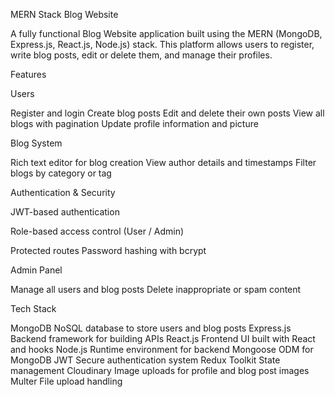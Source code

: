 MERN Stack Blog Website 

A fully functional Blog Website application built using the MERN (MongoDB, Express.js, React.js, Node.js) stack. This platform allows users to register, write blog posts, edit or delete them, and manage their profiles.

Features

Users

Register and login
Create blog posts
Edit and delete their own posts
View all blogs with pagination
Update profile information and picture

Blog System

Rich text editor for blog creation
View author details and timestamps
Filter blogs by category or tag

Authentication & Security

JWT-based authentication

Role-based access control (User / Admin)

Protected routes
Password hashing with bcrypt

Admin Panel

Manage all users and blog posts
Delete inappropriate or spam content

Tech Stack

MongoDB	NoSQL database to store users and blog posts
Express.js	Backend framework for building APIs
React.js	Frontend UI built with React and hooks
Node.js	Runtime environment for backend
Mongoose	ODM for MongoDB
JWT	Secure authentication system
Redux Toolkit	State management
Cloudinary	Image uploads for profile and blog post images
Multer	File upload handling
